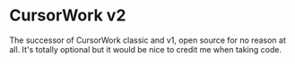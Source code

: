 # CursorWork v2
The successor of CursorWork classic and v1, open source for no reason at all.
It's totally optional but it would be nice to credit me when taking code.